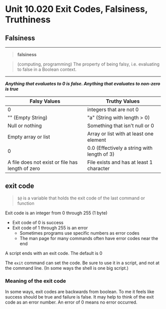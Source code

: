 # Unit 10.020 Exit Codes, Falsiness, Truthiness

## Falsiness

---

> **falsiness**

> (computing, programming) The property of being falsy, i.e. evaluating to false in a Boolean context.

---

***Anything that evaluates to 0 is false.  Anything that evaluates to non-zero is true***

Falsy Values | Truthy Values
---|---
0 | integers that are not 0
"" (Empty String)|"a" (String with length > 0)
Null or nothing|Something that isn't null or 0
Empty array or list|Array or list with at least one element
0| 0.0 (Effectively a string with length of 3)
A file does not exist or file has length of zero | File exists and has at least 1 character

## exit code

> ```$@``` is a variable that holds the exit code of the last command or function

Exit code is an integer from 0 through 255 (1 byte)

* Exit code of 0 is success
* Exit code of 1 through 255 is an error
  * Sometimes programs use specific numbers as error codes
  * The man page for many commands often have error codes near the end

A script ends with an  exit code.  The default is 0

The ```exit``` command can set the code.  Be sure to use it in a script, and not at the command line.  (In some ways the shell is one big script.)

### Meaning of the exit code

In some ways, exit codes are backwards from boolean.  To me it feels like success should be true and failure is false.  It may help to think of the exit code as an error number.  An error of 0 means no error occurred.